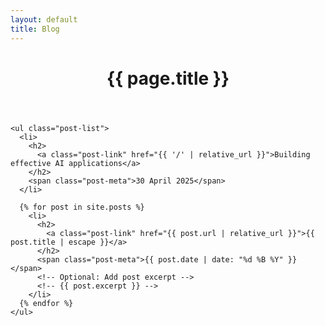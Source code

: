 ```yaml
---
layout: default
title: Blog
---
```


<div class="post">
  <header class="post-header">
    <h1 class="post-title">{{ page.title }}</h1>
  </header>

  <div class="post-content">

    <ul class="post-list">
      <li>
        <h2>
          <a class="post-link" href="{{ '/' | relative_url }}">Building effective AI applications</a>
        </h2>
        <span class="post-meta">30 April 2025</span>
      </li>

      {% for post in site.posts %}
        <li>
          <h2>
            <a class="post-link" href="{{ post.url | relative_url }}">{{ post.title | escape }}</a>
          </h2>
          <span class="post-meta">{{ post.date | date: "%d %B %Y" }}</span>
          <!-- Optional: Add post excerpt -->
          <!-- {{ post.excerpt }} -->
        </li>
      {% endfor %}
    </ul>

  </div>
</div> 